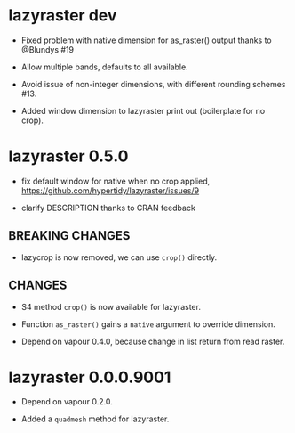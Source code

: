 # lazyraster dev

* Fixed problem with native dimension for as_raster() output thanks to @Blundys #19

* Allow multiple bands, defaults to all available. 

* Avoid issue of non-integer dimensions, with different rounding schemes #13. 

* Added window dimension to lazyraster print out (boilerplate for no crop). 

# lazyraster 0.5.0

* fix default window for native when no crop applied, https://github.com/hypertidy/lazyraster/issues/9

* clarify DESCRIPTION thanks to CRAN feedback

## BREAKING CHANGES

* lazycrop is now removed, we can use `crop()` directly. 

## CHANGES

* S4 method `crop()` is now available for lazyraster. 

* Function `as_raster()` gains a `native` argument to override dimension. 

* Depend on vapour 0.4.0, because change in list return from read raster. 

# lazyraster 0.0.0.9001

* Depend on vapour 0.2.0. 

* Added a `quadmesh` method for lazyraster. 

